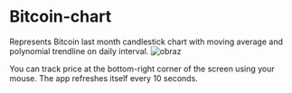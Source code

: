 # Bitcoin-chart
Represents Bitcoin last month candlestick chart with moving average and polynomial trendline on daily interval.
![obraz](https://user-images.githubusercontent.com/79090900/221677745-24399138-9c55-4e0b-ab45-2a92193486f5.png)

You can track price at the bottom-right corner of the screen using your mouse.
The app refreshes itself every 10 seconds.
